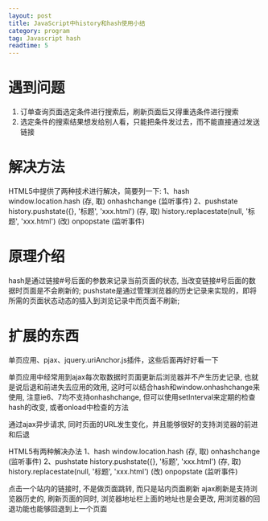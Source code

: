 ```yaml
---
layout: post
title: JavaScript中history和hash使用小结
category: program
tag: Javascript hash
readtime: 5
---
```


# 遇到问题
1. 订单查询页面选定条件进行搜索后，刷新页面后又得重选条件进行搜索
2. 选定条件的搜索结果想发给别人看，只能把条件发过去，而不能直接通过发送链接

# 解决方法
HTML5中提供了两种技术进行解决，简要列一下:
1、hash
   window.location.hash (存, 取)
   onhashchange (监听事件)
2、pushstate
   history.pushstate({}, '标题', 'xxx.html') (存, 取)
   history.replacestate(null, '标题', 'xxx.html') (改)
   onpopstate (监听事件)

# 原理介绍
hash是通过链接#号后面的参数来记录当前页面的状态, 当改变链接#号后面的数据时页面是不会刷新的;
pushstate是通过管理浏览器的历史记录来实现的，即将所需的页面状态动态的插入到浏览记录中而页面不刷新;

# 扩展的东西
单页应用、pjax、jquery.uriAnchor.js插件，这些后面再好好看一下

单页应用中经常用到ajax每次取数据时页面更新后浏览器并不产生历史记录, 也就是说后退和前进失去应用的效用, 这时可以结合hash和window.onhashchange来使用, 
注意ie6、7均不支持onhashchange, 但可以使用setInterval来定期的检查hash的改变, 或者onload中检查的方法

通过ajax异步请求, 同时页面的URL发生变化，并且能够很好的支持浏览器的前进和后退

HTML5有两种解决办法
1、hash
   window.location.hash (存, 取)
   onhashchange (监听事件)
2、pushstate
   history.pushstate({}, '标题', 'xxx.html') (存, 取)
   history.replacestate(null, '标题', 'xxx.html') (改)
   onpopstate (监听事件)

点击一个站内的链接时, 不是做页面跳转, 而只是站内页面刷新
ajax刷新是支持浏览器历史的, 刷新页面的同时, 浏览器地址栏上面的地址也是会更改, 用浏览器的回退功能也能够回退到上一个页面
